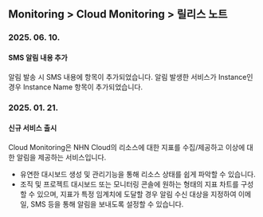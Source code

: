 ## Monitoring > Cloud Monitoring > 릴리스 노트

### 2025. 06. 10.

#### SMS 알림 내용 추가

알림 발송 시 SMS 내용에 항목이 추가되었습니다.
알림 발생한 서비스가 Instance인 경우 Instance Name 항목이 추가되었습니다.

### 2025. 01. 21.

#### 신규 서비스 출시
Cloud Monitoring은 NHN Cloud의 리소스에 대한 지표를 수집/제공하고 이상에 대한 알림을 제공하는 서비스입니다.

* 유연한 대시보드 생성 및 관리기능을 통해 리소스 상태를 쉽게 파악할 수 있습니다.
* 조직 및 프로젝트 대시보드 또는 모니터링 콘솔에 원하는 형태의 지표 차트를 구성할 수 있으며, 지표가 특정 임계치에 도달할 경우 알림 수신 대상을 지정하여 이메일, SMS 등을 통해 알림을 보내도록 설정할 수 있습니다.
